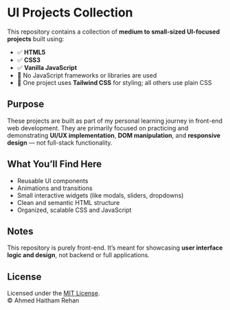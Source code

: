 # UI Projects Collection

This repository contains a collection of **medium to small-sized UI-focused projects** built using:

- ✅ **HTML5**
- ✅ **CSS3**
- ✅ **Vanilla JavaScript**
- 🚫 No JavaScript frameworks or libraries are used
- 🎨 One project uses **Tailwind CSS** for styling; all others use plain CSS

## Purpose

These projects are built as part of my personal learning journey in front-end web development. They are primarily focused on practicing and demonstrating **UI/UX implementation**, **DOM manipulation**, and **responsive design** — not full-stack functionality.

## What You’ll Find Here

- Reusable UI components
- Animations and transitions
- Small interactive widgets (like modals, sliders, dropdowns)
- Clean and semantic HTML structure
- Organized, scalable CSS and JavaScript

## Notes

This repository is purely front-end. It’s meant for showcasing **user interface logic and design**, not backend or full applications.

## License

Licensed under the [MIT License](https://opensource.org/licenses/MIT).  
© Ahmed Haitham Rehan
